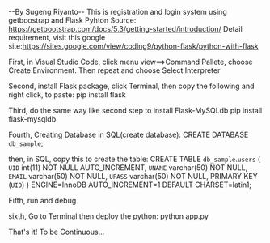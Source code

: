 --By Sugeng Riyanto--
This is registration and login system using getboostrap and Flask Pyhton
Source: https://getbootstrap.com/docs/5.3/getting-started/introduction/
Detail requirement, visit this google site:https://sites.google.com/view/coding9/python-flask/python-with-flask

First, in Visual Studio Code, click menu view==>Command Pallete, choose Create Environment. Then repeat and choose Select Interpreter

Second, install Flask package, click Terminal, then copy the following and right click, to paste:
pip install flask

Third, do the same way like second step to install Flask-MySQLdb
pip install flask-mysqldb

Fourth, Creating Database in SQL(create database):
CREATE DATABASE `db_sample`; 

then, in SQL, copy this to create the table:
CREATE TABLE  `db_sample`.`users` (
  `UID` int(11) NOT NULL AUTO_INCREMENT,
  `UNAME` varchar(50) NOT NULL,
  `EMAIL` varchar(50) NOT NULL,
  `UPASS` varchar(50) NOT NULL,
  PRIMARY KEY (`UID`)
) ENGINE=InnoDB AUTO_INCREMENT=1 DEFAULT CHARSET=latin1;

Fifth, run and debug

sixth, Go to Terminal then deploy the python:
python app.py

That's it! To be Continuous...


